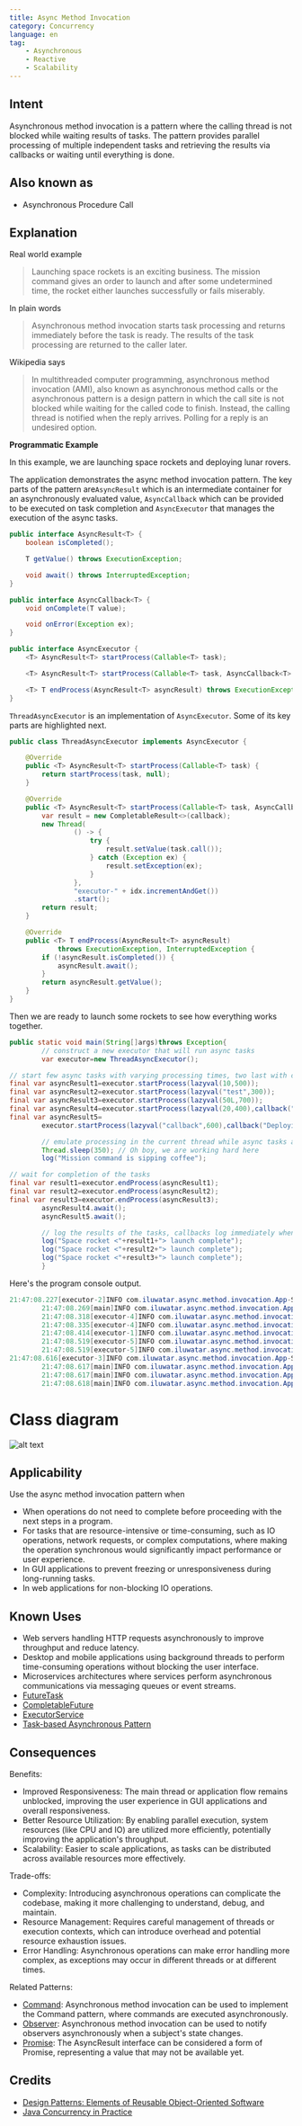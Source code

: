 ```yaml
---
title: Async Method Invocation
category: Concurrency
language: en
tag:
    - Asynchronous
    - Reactive
    - Scalability
---
```


## Intent

Asynchronous method invocation is a pattern where the calling thread is not blocked while waiting results of tasks. The pattern provides parallel processing of multiple independent tasks and retrieving the results via callbacks or waiting until everything is done.

## Also known as

* Asynchronous Procedure Call

## Explanation

Real world example

> Launching space rockets is an exciting business. The mission command gives an order to launch and after some undetermined time, the rocket either launches successfully or fails miserably.

In plain words

> Asynchronous method invocation starts task processing and returns immediately before the task is ready. The results of the task processing are returned to the caller later.

Wikipedia says

> In multithreaded computer programming, asynchronous method invocation (AMI), also known as asynchronous method calls or the asynchronous pattern is a design pattern in which the call site is not blocked while waiting for the called code to finish. Instead, the calling thread is notified when the reply arrives. Polling for a reply is an undesired option.

**Programmatic Example**

In this example, we are launching space rockets and deploying lunar rovers.

The application demonstrates the async method invocation pattern. The key parts of the pattern are`AsyncResult` which is an intermediate container for an asynchronously evaluated value, `AsyncCallback` which can be provided to be executed on task completion and `AsyncExecutor` that manages the execution of the async tasks.

```java
public interface AsyncResult<T> {
    boolean isCompleted();

    T getValue() throws ExecutionException;

    void await() throws InterruptedException;
}
```

```java
public interface AsyncCallback<T> {
    void onComplete(T value);

    void onError(Exception ex);
}
```

```java
public interface AsyncExecutor {
    <T> AsyncResult<T> startProcess(Callable<T> task);

    <T> AsyncResult<T> startProcess(Callable<T> task, AsyncCallback<T> callback);

    <T> T endProcess(AsyncResult<T> asyncResult) throws ExecutionException, InterruptedException;
}
```

`ThreadAsyncExecutor` is an implementation of `AsyncExecutor`. Some of its key parts are highlighted next.

```java
public class ThreadAsyncExecutor implements AsyncExecutor {

    @Override
    public <T> AsyncResult<T> startProcess(Callable<T> task) {
        return startProcess(task, null);
    }

    @Override
    public <T> AsyncResult<T> startProcess(Callable<T> task, AsyncCallback<T> callback) {
        var result = new CompletableResult<>(callback);
        new Thread(
                () -> {
                    try {
                        result.setValue(task.call());
                    } catch (Exception ex) {
                        result.setException(ex);
                    }
                },
                "executor-" + idx.incrementAndGet())
                .start();
        return result;
    }

    @Override
    public <T> T endProcess(AsyncResult<T> asyncResult)
            throws ExecutionException, InterruptedException {
        if (!asyncResult.isCompleted()) {
            asyncResult.await();
        }
        return asyncResult.getValue();
    }
}
```

Then we are ready to launch some rockets to see how everything works together.

```java
public static void main(String[]args)throws Exception{
        // construct a new executor that will run async tasks
        var executor=new ThreadAsyncExecutor();

// start few async tasks with varying processing times, two last with callback handlers
final var asyncResult1=executor.startProcess(lazyval(10,500));
final var asyncResult2=executor.startProcess(lazyval("test",300));
final var asyncResult3=executor.startProcess(lazyval(50L,700));
final var asyncResult4=executor.startProcess(lazyval(20,400),callback("Deploying lunar rover"));
final var asyncResult5=
        executor.startProcess(lazyval("callback",600),callback("Deploying lunar rover"));

        // emulate processing in the current thread while async tasks are running in their own threads
        Thread.sleep(350); // Oh boy, we are working hard here
        log("Mission command is sipping coffee");

// wait for completion of the tasks
final var result1=executor.endProcess(asyncResult1);
final var result2=executor.endProcess(asyncResult2);
final var result3=executor.endProcess(asyncResult3);
        asyncResult4.await();
        asyncResult5.await();

        // log the results of the tasks, callbacks log immediately when complete
        log("Space rocket <"+result1+"> launch complete");
        log("Space rocket <"+result2+"> launch complete");
        log("Space rocket <"+result3+"> launch complete");
        }
```

Here's the program console output.

```java
21:47:08.227[executor-2]INFO com.iluwatar.async.method.invocation.App-Space rocket<test> launched successfully
        21:47:08.269[main]INFO com.iluwatar.async.method.invocation.App-Mission command is sipping coffee
        21:47:08.318[executor-4]INFO com.iluwatar.async.method.invocation.App-Space rocket<20>launched successfully
        21:47:08.335[executor-4]INFO com.iluwatar.async.method.invocation.App-Deploying lunar rover<20>
        21:47:08.414[executor-1]INFO com.iluwatar.async.method.invocation.App-Space rocket<10>launched successfully
        21:47:08.519[executor-5]INFO com.iluwatar.async.method.invocation.App-Space rocket<callback> launched successfully
        21:47:08.519[executor-5]INFO com.iluwatar.async.method.invocation.App-Deploying lunar rover<callback>
21:47:08.616[executor-3]INFO com.iluwatar.async.method.invocation.App-Space rocket<50>launched successfully
        21:47:08.617[main]INFO com.iluwatar.async.method.invocation.App-Space rocket<10>launch complete
        21:47:08.617[main]INFO com.iluwatar.async.method.invocation.App-Space rocket<test> launch complete
        21:47:08.618[main]INFO com.iluwatar.async.method.invocation.App-Space rocket<50>launch complete
```

# Class diagram

![alt text](./etc/async-method-invocation.urm.png "Async Method Invocation")

## Applicability

Use the async method invocation pattern when

* When operations do not need to complete before proceeding with the next steps in a program.
* For tasks that are resource-intensive or time-consuming, such as IO operations, network requests, or complex computations, where making the operation synchronous would significantly impact performance or user experience.
* In GUI applications to prevent freezing or unresponsiveness during long-running tasks.
* In web applications for non-blocking IO operations.

## Known Uses

* Web servers handling HTTP requests asynchronously to improve throughput and reduce latency.
* Desktop and mobile applications using background threads to perform time-consuming operations without blocking the user interface.
* Microservices architectures where services perform asynchronous communications via messaging queues or event streams.
* [FutureTask](http://docs.oracle.com/javase/8/docs/api/java/util/concurrent/FutureTask.html)
* [CompletableFuture](https://docs.oracle.com/javase/8/docs/api/java/util/concurrent/CompletableFuture.html)
* [ExecutorService](http://docs.oracle.com/javase/8/docs/api/java/util/concurrent/ExecutorService.html)
* [Task-based Asynchronous Pattern](https://msdn.microsoft.com/en-us/library/hh873175.aspx)

## Consequences

Benefits:

* Improved Responsiveness: The main thread or application flow remains unblocked, improving the user experience in GUI applications and overall responsiveness.
* Better Resource Utilization: By enabling parallel execution, system resources (like CPU and IO) are utilized more efficiently, potentially improving the application's throughput.
* Scalability: Easier to scale applications, as tasks can be distributed across available resources more effectively.

Trade-offs:

* Complexity: Introducing asynchronous operations can complicate the codebase, making it more challenging to understand, debug, and maintain.
* Resource Management: Requires careful management of threads or execution contexts, which can introduce overhead and potential resource exhaustion issues.
* Error Handling: Asynchronous operations can make error handling more complex, as exceptions may occur in different threads or at different times.

Related Patterns:

* [Command](https://java-design-patterns.com/patterns/command/): Asynchronous method invocation can be used to implement the Command pattern, where commands are executed asynchronously.
* [Observer](https://java-design-patterns.com/patterns/observer/): Asynchronous method invocation can be used to notify observers asynchronously when a subject's state changes.
* [Promise](https://java-design-patterns.com/patterns/promise/): The AsyncResult interface can be considered a form of Promise, representing a value that may not be available yet.

## Credits

* [Design Patterns: Elements of Reusable Object-Oriented Software](https://amzn.to/3Ti1N4f)
* [Java Concurrency in Practice](https://amzn.to/4ab97VU)
